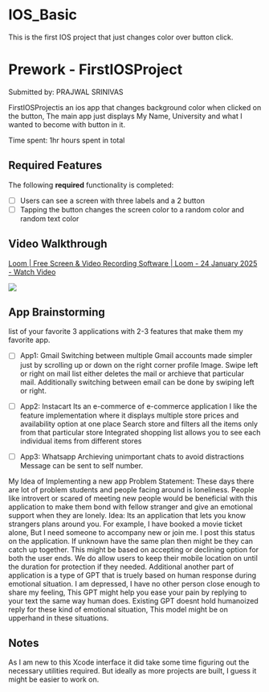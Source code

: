 # IOS_Basic
This is the first IOS project that just changes color over button click.


  
# Prework - FirstIOSProject

Submitted by: PRAJWAL SRINIVAS

FirstIOSProjectis an ios app that changes background color when clicked on the button, The main app just displays My Name, University and what I wanted to become with button in it. 

Time spent: 1hr hours spent in total

## Required Features

The following **required** functionality is completed:

- [ ] Users can see a screen with three labels and a 2 button
- [ ] Tapping the button changes the screen color to a random color and random text color
 
## Video Walkthrough
<div>
    <a href="https://www.loom.com/share/6f264b27fac747d2aa2543a08f4948ea">
      <p>Loom | Free Screen & Video Recording Software | Loom - 24 January 2025 - Watch Video</p>
    </a>
    <a href="https://www.loom.com/share/6f264b27fac747d2aa2543a08f4948ea">
      <img style="max-width:300px;" src="https://cdn.loom.com/sessions/thumbnails/6f264b27fac747d2aa2543a08f4948ea-3506dcbace40b221-full-play.gif">
    </a>
  </div>

  
## App Brainstorming 


list of your favorite 3 applications with 2-3 features that make them my favorite app.
- [ ] App1: Gmail
Switching between multiple Gmail accounts made simpler just by scrolling up or down on the right corner profile Image.
Swipe left or right on mail list either deletes the mail or archieve that particular mail.
Additionally switching between email can be done by swiping left or right.

- [ ] App2: Instacart
Its an e-commerce of e-commerce application
I like the feature implementation where it displays multiple store prices and availability option at one place
Search store and filters all the items only from that particular store
Integrated shopping list allows you to see each individual items from different stores

- [ ] App3: Whatsapp
Archieving unimportant chats to avoid distractions
Message can be sent to self number.


My Idea of Implementing a new app
Problem Statement: These days there are lot of problem students and people facing around is loneliness. People like introvert or scared of meeting new people would be beneficial with this application to make them bond with fellow stranger and give an emotional support when they are lonely.
Idea: Its an application that lets you know strangers plans around you. For example, I have booked a movie ticket alone, But I need someone to accompany new or join me. I post this status on the application. If unknown have the same plan then might be they can catch up together. This might be based on accepting or declining option for both the user ends. We do allow users to keep their mobile location on until the duration for protection if they needed. 
Additional another part of application is a type of GPT that is truely based on human response during emotional situation. I am depressed, I have no other person close enough to share my feeling, This GPT might help you ease your pain by replying to your text the same way human does. Existing GPT doesnt hold humanoized reply for these kind of emotional situation, This model might be on upperhand in these situations.



## Notes

As I am new to this Xcode interface it did take some time figuring out the necessary utilities required. But ideally as more projects are built, I guess it might be easier to work on.


  

